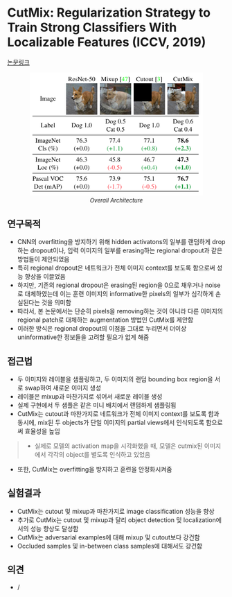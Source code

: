 # CutMix: Regularization Strategy to Train Strong Classifiers With Localizable Features (ICCV, 2019)

[논문링크](https://openaccess.thecvf.com/content_ICCV_2019/html/Yun_CutMix_Regularization_Strategy_to_Train_Strong_Classifiers_With_Localizable_Features_ICCV_2019_paper.html)

<p align="center">
    <img width="400" alt='fig1' src="./img/17_03_01.png?raw=true"></br>
    <em><font size=2>Overall Architecture</font></em>
</p>

## 연구목적
- CNN의 overfitting을 방지하기 위해 hidden activatons의 일부를 랜덤하게 drop하는 dropout이나, 입력 이미지의 일부를 erasing하는 regional dropout과 같은 방법들이 제안되었음
- 특히 regional dropout은 네트워크가 전체 이미지 context를 보도록 함으로써 성능 향상을 이끌었음
- 하지만, 기존의 regional dropout은 erasing된 region을 0으로 채우거나 noise로 대체하였는데 이는 훈련 이미지의 informative한 pixels의 일부가 심각하게 손실된다는 것을 의미함
- 따라서, 본 논문에서는 단순히 pixels을 removing하는 것이 아니라 다른 이미지의 regional patch로 대체하는 augmentation 방법인 CutMix를 제안함
- 이러한 방식은 regional dropout의 이점을 그대로 누리면서 더이상 uninformative한 정보들을 고려할 필요가 없게 해줌 

## 접근법
- 두 이미지와 레이블을 샘플링하고, 두 이미지의 랜덤 bounding box region을 서로 swap하여 새로운 이미지 생성
- 레이블은 mixup과 마찬가지로 섞어서 새로운 레이블 생성
- 실제 구현에서 두 샘플은 같은 미니 배치에서 랜덤하게 샘플링됨
- CutMix는 cutout과 마찬가지로 네트워크가 전체 이미지 context를 보도록 함과 동시에, mix된 두 objects가 단일 이미지의 partial views에서 인식되도록 함으로써 효율성을 높임
> - 실제로 모델의 activation map을 시각화했을 때, 모델은 cutmix된 이미지에서 각각의 object를 별도록 인식하고 있었음
- 또한, CutMix는 overfitting을 방지하고 훈련을 안정화시켜줌

## 실험결과
- CutMix는 cutout 및 mixup과 마찬가지로 image classification 성능을 향상
- 추가로 CutMix는 cutout 및 mixup과 달리 object detection 및 localization에서의 성능 향상도 달성함
- CutMix는 adversarial examples에 대해 mixup 및 cutout보다 강건함
- Occluded samples 및 in-between class samples에 대해서도 강건함

## 의견
- /
